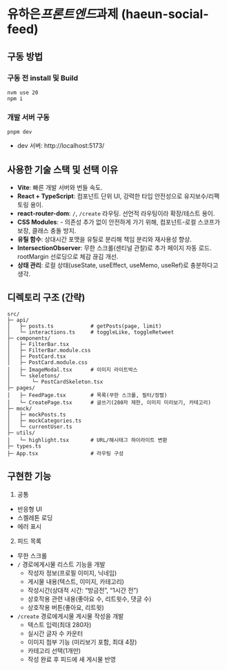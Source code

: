 # 유하은*프론트엔드*과제 (haeun-social-feed)

## 구동 방법

### 구동 전 install 및 Build

```shell
nvm use 20
npm i
```

### 개발 서버 구동

```shell
pnpm dev
```

- dev 서버: http://localhost:5173/

## 사용한 기술 스택 및 선택 이유

- **Vite**: 빠른 개발 서버와 번들 속도.
- **React + TypeScript**: 컴포넌트 단위 UI, 강력한 타입 안전성으로 유지보수/리팩토링 용이.
- **react-router-dom**: `/`, `/create` 라우팅. 선언적 라우팅이라 확장/테스트 용이.
- **CSS Modules**: - 의존성 추가 없이 안전하게 가기 위해, 컴포넌트-로컬 스코프가 보장, 클래스 충돌 방지.
- **유틸 함수**: 상대시간 포맷을 유틸로 분리해 책임 분리와 재사용성 향상.
- **IntersectionObserver**: 무한 스크롤(센티널 관찰)로 추가 페이지 자동 로드. rootMargin 선로딩으로 체감 끊김 개선.
- **상태 관리**: 로컬 상태(useState, useEffect, useMemo, useRef)로 충분하다고 생각.

## 디렉토리 구조 (간략)

```
src/
├─ api/
│   ├─ posts.ts            # getPosts(page, limit)
│   └─ interactions.ts     # toggleLike, toggleRetweet
├─ components/
│   ├─ FilterBar.tsx
│   ├─ FilterBar.module.css
│   ├─ PostCard.tsx
│   ├─ PostCard.module.css
│   ├─ ImageModal.tsx      # 이미지 라이트박스
│   └─ skeletons/
│       └─ PostCardSkeleton.tsx
├─ pages/
│   ├─ FeedPage.tsx        # 목록(무한 스크롤, 필터/정렬)
│   └─ CreatePage.tsx      # 글쓰기(280자 제한, 이미지 미리보기, 카테고리)
├─ mock/
│   ├─ mockPosts.ts
│   ├─ mockCategories.ts
│   └─ currentUser.ts
├─ utils/
│   └─ highlight.tsx       # URL/해시태그 하이라이트 변환
├─ types.ts
├─ App.tsx                 # 라우팅 구성
```

## 구현한 기능

1. 공통

- 반응형 UI
- 스켈레톤 로딩
- 에러 표시

2. 피드 목록

- 무한 스크롤
- `/` 경로에게시물 리스트 기능을 개발
  - 작성자 정보(프로필 이미지, 닉네임)
  - 게시물 내용(텍스트, 이미지, 카테고리)
  - 작성시간(상대적 시간: “방금전”, “1시간 전”)
  - 상호작용 관련 내용(좋아요 수, 리트윗수, 댓글 수)
  - 상호작용 버튼(좋아요, 리트윗)
- `/create` 경로에게시물 게시물 작성을 개발
  - 텍스트 입력(최대 280자)
  - 실시간 글자 수 카운터
  - 이미지 첨부 기능 (미리보기 포함, 최대 4장)
  - 카테고리 선택(1개만)
  - 작성 완료 후 피드에 새 게시물 반영
